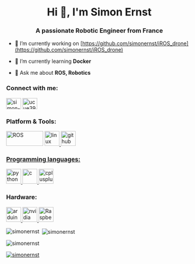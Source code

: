 <h1 align="center">Hi 👋, I'm Simon Ernst</h1>
<h3 align="center">A passionate Robotic Engineer from France</h3>


- 🔭 I’m currently working on [https://github.com/simonernst/iROS_drone](https://github.com/simonernst/iROS_drone)

- 🌱 I’m currently learning **Docker**

- 💬 Ask me about **ROS, Robotics**

<h3 align="left">Connect with me:</h3>
<p align="left">
<a href="https://linkedin.com/in/simon-ernst" target="blank"><img align="center" src="https://cdn.jsdelivr.net/npm/simple-icons@3.0.1/icons/linkedin.svg" alt="simon-ernst" height="30" width="40" /></a>
<a href="https://www.youtube.com/channel/ucue39wjws6ham26l7gglg3g" target="blank"><img align="center" src="https://cdn.jsdelivr.net/npm/simple-icons@3.0.1/icons/youtube.svg" alt="ucue39wjws6ham26l7gglg3g" height="30" width="40" /></a>
</p>

<h3 align="left">Platform & Tools:</h3>
<p align="left"> 
<a href="https://www.ros.org/" target="_blank"> <img src="https://www.ros.org/wp-content/uploads/2013/10/rosorg-logo1.png" alt="ROS" width="100" height="40"/></a> 
<a href="https://www.linux.org/" target="_blank"> <img src="https://devicons.github.io/devicon/devicon.git/icons/linux/linux-original.svg" alt="linux" width="40" height="40"/>
<a href="https://www.github.com/" target="_blank"> <img src="https://github.githubassets.com/favicons/favicon.png" alt="github" width="40" height="40"/>
</p>
  
<h3 align="left">Programming languages:</h3>
<p align="left"> 
<a href="https://www.python.org" target="_blank"> <img src="https://devicons.github.io/devicon/devicon.git/icons/python/python-original.svg" alt="python" width="40" height="40"/> </a> 
<a href="https://www.cprogramming.com/" target="_blank"> <img src="https://devicons.github.io/devicon/devicon.git/icons/c/c-original.svg" alt="c" width="40" height="40"/> </a> <a href="https://www.w3schools.com/cpp/" target="_blank"> <img src="https://devicons.github.io/devicon/devicon.git/icons/cplusplus/cplusplus-original.svg" alt="cplusplus" width="40" height="40"/> </a>  
</p>

<h3 align="left">Hardware:</h3>
<p align="left"> 
<a href="https://www.arduino.cc/" target="_blank"> <img src="https://cdn.worldvectorlogo.com/logos/arduino-1.svg" alt="arduino" width="40" height="40"/> </a>
<a href="https://www.nvidia.com/" target="_blank"> <img src="https://icons.iconarchive.com/icons/martz90/circle-addon1/256/nvidia-icon.png" alt="nvidia jetson" width="40" height="40"/> </a>
<a href="https://www.raspberrypi.org/" target="_blank"> <img src="https://www.raspberrypi.org/homepage-9df4b/favicon.png" alt="Raspberry Pi" width="40" height="40"/> </a>
</p>

<p><img align="left" src="https://github-readme-stats.vercel.app/api/top-langs?username=simonernst&show_icons=true&locale=en&layout=compact" alt="simonernst" /></p>

<p>&nbsp;<img align="center" src="https://github-readme-stats.vercel.app/api?username=simonernst&show_icons=true&locale=en" alt="simonernst" /></p>

<p align="left"> <img src="https://komarev.com/ghpvc/?username=simonernst&label=Profile%20views&color=0e75b6&style=flat" alt="simonernst" /> </p>

<p align="left"> <a href="https://github.com/ryo-ma/github-profile-trophy"><img src="https://github-profile-trophy.vercel.app/?username=simonernst" alt="simonernst" /></a> </p>


